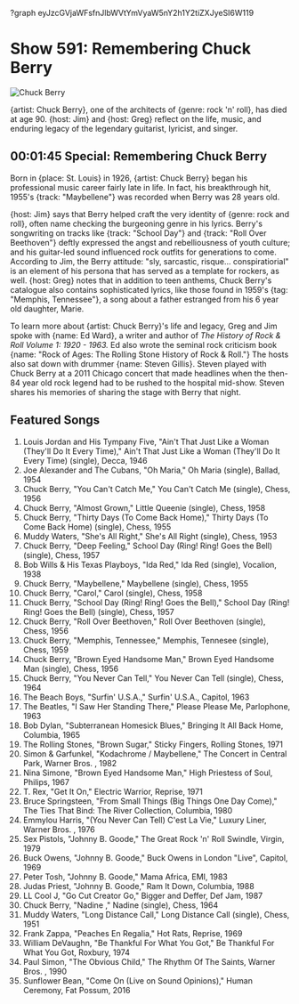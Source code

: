 ?graph eyJzcGVjaWFsfnJlbWVtYmVyaW5nY2h1Y2tiZXJyeSI6W119

# Show 591: Remembering Chuck Berry

![Chuck Berry](https://sound-images.s3.amazonaws.com/images/2017/chuckberry_web.jpg)

{artist: Chuck Berry}, one of the architects of {genre: rock 'n' roll}, has died at age 90. {host: Jim} and {host: Greg} reflect on the life, music, and enduring legacy of the legendary guitarist, lyricist, and singer.

## 00:01:45 Special: Remembering Chuck Berry
Born in {place: St. Louis} in 1926, {artist: Chuck Berry} began his professional music career fairly late in life. In fact, his breakthrough hit, 1955's {track: "Maybellene"} was recorded when Berry was 28 years old. 

{host: Jim} says that Berry helped craft the very identity of {genre: rock and roll}, often name checking the burgeoning genre in his lyrics.  Berry's songwriting on tracks like {track: "School Day"} and {track: "Roll Over Beethoven"} deftly expressed the angst and rebelliousness of youth culture; and his guitar-led sound influenced rock outfits for generations to come. According to Jim, the Berry attitude: "sly, sarcastic, risque... conspiratiorial" is an element of his persona that has served as a template for rockers, as well. {host: Greg} notes that in addition to teen anthems, Chuck Berry's catalogue also contains sophisticated lyrics, like those found in 1959's {tag: "Memphis, Tennessee"}, a song about a father estranged from his 6 year old daughter, Marie. 

To learn more about {artist: Chuck Berry}'s life and legacy, Greg and Jim spoke with {name: Ed Ward}, a writer and author of *The History of Rock & Roll Volume 1: 1920 - 1963.* Ed also wrote the seminal rock criticism book {name: "Rock of Ages: The Rolling Stone History of Rock & Roll."}
The hosts also sat down with drummer {name: Steven Gillis}. Steven played with Chuck Berry at a 2011 Chicago concert that made headlines when the then-84 year old rock legend had to be rushed to the hospital mid-show.  Steven shares his memories of sharing the stage with Berry that night.



## Featured Songs

1. Louis Jordan and His Tympany Five, "Ain't That Just Like a Woman (They'll Do It Every Time)," Ain't That Just Like a Woman (They'll Do It Every Time) (single), Decca, 1946
1. Joe Alexander and The Cubans, "Oh Maria," Oh Maria (single), Ballad, 1954
1. Chuck Berry, "You Can't Catch Me," You Can't Catch Me (single), Chess, 1956
1. Chuck Berry, "Almost Grown," Little Queenie (single), Chess, 1958
1. Chuck Berry, "Thirty Days (To Come Back Home)," Thirty Days (To Come Back Home) (single), Chess, 1955
1. Muddy Waters, "She's All Right," She's All Right (single), Chess, 1953
1. Chuck Berry, "Deep Feeling," School Day (Ring! Ring! Goes the Bell) (single), Chess, 1957
1. Bob Wills & His Texas Playboys, "Ida Red," Ida Red (single), Vocalion, 1938
1. Chuck Berry, "Maybellene," Maybellene (single), Chess, 1955
1. Chuck Berry, "Carol," Carol (single), Chess, 1958
1. Chuck Berry, "School Day (Ring! Ring! Goes the Bell)," School Day (Ring! Ring! Goes the Bell) (single), Chess, 1957
1. Chuck Berry, "Roll Over Beethoven," Roll Over Beethoven (single), Chess, 1956
1. Chuck Berry, "Memphis, Tennessee," Memphis, Tennesee (single), Chess, 1959
1. Chuck Berry, "Brown Eyed Handsome Man," Brown Eyed Handsome Man (single), Chess, 1956
1. Chuck Berry, "You Never Can Tell," You Never Can Tell (single), Chess, 1964
1. The Beach Boys, "Surfin' U.S.A.," Surfin' U.S.A., Capitol, 1963
1. The Beatles, "I Saw Her Standing There," Please Please Me, Parlophone, 1963
1. Bob Dylan, "Subterranean Homesick Blues," Bringing It All Back Home, Columbia, 1965
1. The Rolling Stones, "Brown Sugar," Sticky Fingers, Rolling Stones, 1971
1. Simon & Garfunkel, "Kodachrome / Maybellene," The Concert in Central Park, Warner Bros. , 1982
1. Nina Simone, "Brown Eyed Handsome Man," High Priestess of Soul, Philips, 1967
1. T. Rex, "Get It On," Electric Warrior, Reprise, 1971
1. Bruce Springsteen, "From Small Things (Big Things One Day Come)," The Ties That Bind: The River Collection, Columbia, 1980
1. Emmylou Harris, "(You Never Can Tell) C'est La Vie," Luxury Liner, Warner Bros. , 1976
1. Sex Pistols, "Johnny B. Goode," The Great Rock 'n' Roll Swindle, Virgin, 1979
1. Buck Owens, "Johnny B. Goode," Buck Owens in London "Live", Capitol, 1969
1. Peter Tosh, "Johnny B. Goode," Mama Africa, EMI, 1983
1. Judas Priest, "Johnny B. Goode," Ram It Down, Columbia, 1988
1. LL Cool J, "Go Cut Creator Go," Bigger and Deffer, Def Jam, 1987
1. Chuck Berry, "Nadine ," Nadine (single), Chess, 1964
1. Muddy Waters, "Long Distance Call," Long Distance Call (single), Chess, 1951
1. Frank Zappa, "Peaches En Regalia," Hot Rats, Reprise, 1969
1. William DeVaughn, "Be Thankful For What You Got," Be Thankful For What You Got, Roxbury, 1974
1. Paul Simon, "The Obvious Child," The Rhythm Of The Saints, Warner Bros. , 1990
1. Sunflower Bean, "Come On (Live on Sound Opinions)," Human Ceremony, Fat Possum, 2016
